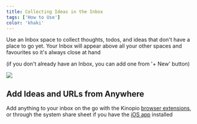```yaml
---
title: Collecting Ideas in the Inbox
tags: ['How to Use']
color: 'khaki'
---
```


Use an Inbox space to collect thoughts, todos, and ideas that don't have a place to go yet. Your Inbox will appear above all your other spaces and favourites so it's always close at hand

(if you don't already have an Inbox, you can add one from '+ New' button)

<img src="https://updates.kinopio.club/inbox.png">

## Add Ideas and URLs from Anywhere

Add anything to your inbox on the go with the Kinopio [browser extensions](http://localhost:8081/posts/extensions/), or through the system share sheet if you have the [iOS app](https://apps.apple.com/us/app/kinopio/id6448743101) installed
